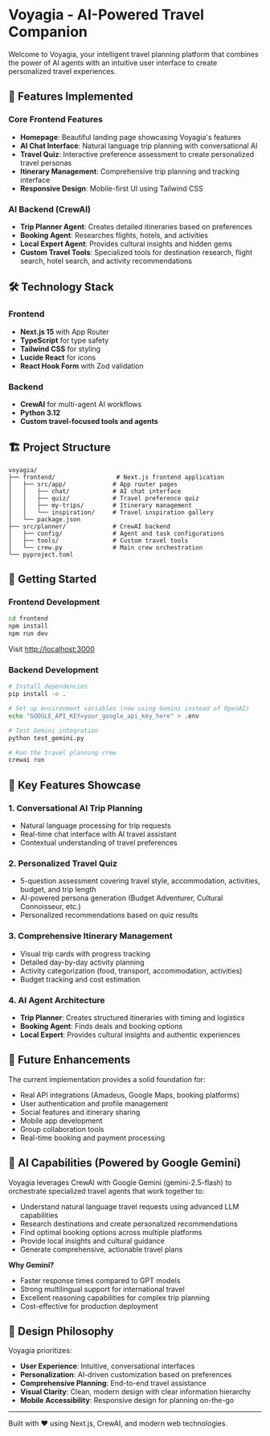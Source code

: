 # Voyagia - AI-Powered Travel Companion

Welcome to Voyagia, your intelligent travel planning platform that combines the power of AI agents with an intuitive user interface to create personalized travel experiences.

## 🚀 Features Implemented

### Core Frontend Features
- **Homepage**: Beautiful landing page showcasing Voyagia's features
- **AI Chat Interface**: Natural language trip planning with conversational AI
- **Travel Quiz**: Interactive preference assessment to create personalized travel personas
- **Itinerary Management**: Comprehensive trip planning and tracking interface
- **Responsive Design**: Mobile-first UI using Tailwind CSS

### AI Backend (CrewAI)
- **Trip Planner Agent**: Creates detailed itineraries based on preferences
- **Booking Agent**: Researches flights, hotels, and activities
- **Local Expert Agent**: Provides cultural insights and hidden gems
- **Custom Travel Tools**: Specialized tools for destination research, flight search, hotel search, and activity recommendations

## 🛠️ Technology Stack

### Frontend
- **Next.js 15** with App Router
- **TypeScript** for type safety
- **Tailwind CSS** for styling
- **Lucide React** for icons
- **React Hook Form** with Zod validation

### Backend
- **CrewAI** for multi-agent AI workflows
- **Python 3.12** 
- **Custom travel-focused tools and agents**

## 🏗️ Project Structure

```
voyagia/
├── frontend/                 # Next.js frontend application
│   ├── src/app/             # App router pages
│   │   ├── chat/            # AI chat interface
│   │   ├── quiz/            # Travel preference quiz
│   │   ├── my-trips/        # Itinerary management
│   │   └── inspiration/     # Travel inspiration gallery
│   └── package.json
├── src/planner/             # CrewAI backend
│   ├── config/              # Agent and task configurations
│   ├── tools/               # Custom travel tools
│   └── crew.py              # Main crew orchestration
└── pyproject.toml
```

## 🚀 Getting Started

### Frontend Development
```bash
cd frontend
npm install
npm run dev
```
Visit [http://localhost:3000](http://localhost:3000)

### Backend Development
```bash
# Install dependencies
pip install -e .

# Set up environment variables (now using Gemini instead of OpenAI)
echo "GOOGLE_API_KEY=your_google_api_key_here" > .env

# Test Gemini integration
python test_gemini.py

# Run the travel planning crew
crewai run
```

## 🎯 Key Features Showcase

### 1. Conversational AI Trip Planning
- Natural language processing for trip requests
- Real-time chat interface with AI travel assistant
- Contextual understanding of travel preferences

### 2. Personalized Travel Quiz
- 5-question assessment covering travel style, accommodation, activities, budget, and trip length
- AI-powered persona generation (Budget Adventurer, Cultural Connoisseur, etc.)
- Personalized recommendations based on quiz results

### 3. Comprehensive Itinerary Management
- Visual trip cards with progress tracking
- Detailed day-by-day activity planning
- Activity categorization (food, transport, accommodation, activities)
- Budget tracking and cost estimation

### 4. AI Agent Architecture
- **Trip Planner**: Creates structured itineraries with timing and logistics
- **Booking Agent**: Finds deals and booking options
- **Local Expert**: Provides cultural insights and authentic experiences

## 🔮 Future Enhancements

The current implementation provides a solid foundation for:
- Real API integrations (Amadeus, Google Maps, booking platforms)
- User authentication and profile management
- Social features and itinerary sharing
- Mobile app development
- Group collaboration tools
- Real-time booking and payment processing

## 🤖 AI Capabilities (Powered by Google Gemini)

Voyagia leverages CrewAI with Google Gemini (gemini-2.5-flash) to orchestrate specialized travel agents that work together to:
- Understand natural language travel requests using advanced LLM capabilities
- Research destinations and create personalized recommendations
- Find optimal booking options across multiple platforms
- Provide local insights and cultural guidance
- Generate comprehensive, actionable travel plans

**Why Gemini?**
- Faster response times compared to GPT models
- Strong multilingual support for international travel
- Excellent reasoning capabilities for complex trip planning
- Cost-effective for production deployment

## 🎨 Design Philosophy

Voyagia prioritizes:
- **User Experience**: Intuitive, conversational interfaces
- **Personalization**: AI-driven customization based on preferences
- **Comprehensive Planning**: End-to-end travel assistance
- **Visual Clarity**: Clean, modern design with clear information hierarchy
- **Mobile Accessibility**: Responsive design for planning on-the-go

---

Built with ❤️ using Next.js, CrewAI, and modern web technologies.